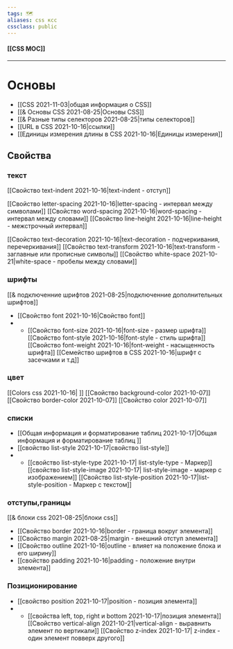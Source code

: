 ```yaml
---
tags: 🗺️
aliases: css ксс
cssclass: public
---
```


#### [[CSS MOC]]

---



# Основы 
- [[CSS 2021-11-03|общая информация о CSS]]
- [[& Основы CSS 2021-08-25|Основы CSS]]
- [[& Разные типы селекторов 2021-08-25|типы селекторов]]
- [[URL в CSS 2021-10-16|ссылки]]
- [[Единицы измерения длины в CSS 2021-10-16|Единицы измерения]]

## Свойства

### текст
[[Свойство text-indent 2021-10-16|text-indent - отступ]]

[[Свойство letter-spacing 2021-10-16|letter-spacing - интервал между символами]]
[[Свойство word-spacing 2021-10-16|word-spacing - интервал между словами]]
[[Свойство line-height 2021-10-16|line-height - межстрочный интервал]]

[[Свойство text-decoration 2021-10-16|text-decoration - подчеркивания, перечеркивания]]
[[Свойство text-transform 2021-10-16|text-transform - заглавные или прописные символы]]
[[Свойство white-space 2021-10-21|white-space - пробелы между словами]]

### шрифты
[[& подключенние шрифтов 2021-08-25|подключенние дополнительных шрифтов]]
- [[Свойство font 2021-10-16|Свойство font]]
-  - [[Свойство font-size 2021-10-16|font-size - размер шрифта]]
[[Свойство font-style 2021-10-16|font-style - стиль шрифта]]
[[Свойство font-weight 2021-10-16|font-weight - насыщенность шрифта]]
[[Семейство шрифтов в CSS 2021-10-16|шрифт с засечками и т.д]]

### цвет
[[Colors css 2021-10-16| ]]
[[Свойство background-color 2021-10-07]]
[[Свойство border-color 2021-10-07]]
[[Свойство color 2021-10-07]]


### списки
- [[Общая информация и форматирование таблиц 2021-10-17|Общая информация и форматирование таблиц ]]
- [[свойство list-style 2021-10-17|свойство list-style]]
- - [[свойство list-style-type 2021-10-17| list-style-type - Маркер]]
[[свойство list-style-image 2021-10-17| list-style-image - маркер c изображением]]
[[Cвойство list-style-position 2021-10-17|list-style-position - Маркер c текстом]]

### отступы,границы
[[& блоки css 2021-08-25|блоки css]]

- [[Свойство border 2021-10-16|border - граница вокруг элемента]]
- [[Свойство margin 2021-08-25|margin - внешний отступ элемента]]
- [[Свойство outline 2021-10-16|outline - влияет на положение блока и его ширину]]
- [[свойство padding 2021-10-16|padding - положение внутри элемента]]


###  Позиционирование
- [[свойство position 2021-10-17|position - позиция элемента]]
- - [[свойства left, top, right и bottom 2021-10-17|позиция элемента]]
[[Свойство vertical-align 2021-10-21|vertical-align - выравнить элемент по вертикали]]
[[Свойство z-index 2021-10-17| z-index - один элемент повверх другого]]

### 



